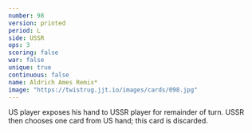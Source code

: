 ```yaml
---
number: 98
version: printed
period: L
side: USSR
ops: 3
scoring: false
war: false
unique: true
continuous: false
name: Aldrich Ames Remix*
image: "https://twistrug.jjt.io/images/cards/098.jpg"
---
```

US player exposes his hand to USSR player for remainder of turn. USSR then chooses one card from US hand; this card is discarded.

